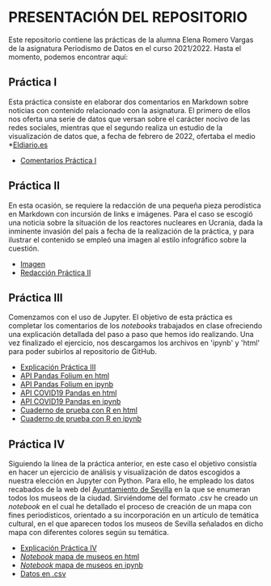 # PRESENTACIÓN DEL REPOSITORIO
Este repositorio contiene las prácticas de la alumna Elena Romero Vargas de la asignatura Periodismo de Datos en el curso 2021/2022. 
Hasta el momento, podemos encontrar aquí: 
## Práctica I
Esta práctica consiste en elaborar dos comentarios en Markdown sobre noticias con contenido relacionado con la asignatura. El primero de ellos nos oferta una serie de datos que versan sobre el carácter nocivo de las redes sociales, mientras que el segundo realiza un estudio de la visualización de datos que, a fecha de febrero de 2022, ofertaba el medio *[Eldiario.es](https://www.eldiario.es/)

- [Comentarios Práctica I](https://github.com/Pontedatos/elena-romero/blob/main/practica-1.md) 

## Práctica II
En esta ocasión, se requiere la redacción de una pequeña pieza perodística en Markdown con incursión de links e imágenes. Para el caso se escogió una noticia sobre la situación de los reactores nucleares en Ucrania, dada la inminente invasión del país a fecha de la realización de la práctica, y para ilustrar el contenido se empleó una imagen al estilo infográfico sobre la cuestión.

- [Imagen](https://sc2.elpais.com.uy/files/article_default_content/uploads/2022/03/04/62221c15bf915.jpeg)
- [Redacción Práctica II](https://github.com/Pontedatos/elena-romero/blob/main/practica-2.md) 

## Práctica III
Comenzamos con el uso de Jupyter. El objetivo de esta práctica es completar los comentarios de los *notebooks* trabajados en clase ofreciendo una explicación detallada del paso a paso que hemos ido realizando. Una vez finalizado el ejercicio, nos descargamos los archivos en 'ipynb' y 'html' para poder subirlos al repositorio de GitHub. 

- [Explicación Práctica III](https://github.com/Pontedatos/elena-romero/blob/main/practica-3.md)
- [API Pandas Folium en html](https://github.com/Pontedatos/elena-romero/blob/main/api-pandas-folium.html)
- [API Pandas Folium en ipynb](https://github.com/Pontedatos/elena-romero/blob/main/api-pandas-folium.ipynb)
- [API COVID19 Pandas en html](https://github.com/Pontedatos/elena-romero/blob/main/phython-api-covid19-pandas.html)
- [API COVID19 Pandas en ipynb](https://github.com/Pontedatos/elena-romero/blob/main/phython-api-covid19-pandas.ipynb)
- [Cuaderno de prueba con R en html](https://github.com/elenaromvar/practicas-datos/blob/main/practica-3/pruebaR.html)
- [Cuaderno de prueba con R en ipynb](https://github.com/elenaromvar/practicas-datos/blob/main/practica-3/pruebaR.ipynb) 

## Práctica IV
Siguiendo la línea de la práctica anterior, en este caso el objetivo consistía en hacer un ejercicio de análisis y visualización de datos escogidos a nuestra elección en Jupyter con Python. Para ello, he empleado los datos recabados de la web del [Ayuntamiento de Sevilla](http://datosabiertos.sevilla.org/dataset/?id=museos) en la que se enumeran todos los museos de la ciudad. Sirviéndome del formato .csv he creado un *notebook* en el cual he detallado el proceso de creación de un mapa con fines periodísticos, orientado a su incorporación en un artículo de temática cultural, en el que aparecen todos los museos de Sevilla señalados en dicho mapa con diferentes colores según su temática. 

- [Explicación Práctica IV](https://github.com/elenaromvar/practicas-datos/blob/main/practica-4/practica-4.md)
- [*Notebook* mapa de museos en html](https://github.com/elenaromvar/practicas-datos/blob/main/practica-4/Practicaok-4.html)
- [*Notebook* mapa de museos en ipynb](https://github.com/elenaromvar/practicas-datos/blob/main/practica-4/Practicaok-4%20.ipynb)
- [Datos en .csv](https://github.com/elenaromvar/practicas-datos/blob/main/practica-4/pr%C3%A1ctica-4.csv)
